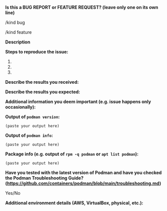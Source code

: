 <!--
---------------------------------------------------
BUG REPORT INFORMATION
---------------------------------------------------
Use the commands below to provide key information from your environment:
You do NOT have to include this information if this is a FEATURE REQUEST

**NOTE** A large number of issues reported against Podman are often found to already be fixed
in more current versions of the project.  Before reporting an issue, please verify the
version you are running with `podman version` and compare it to the latest release
documented on the top of Podman's [README.md](../README.md).  If they differ, please
update your version of Podman to the latest possible and retry your command before creating
an issue.

Also, there is a running list of known issues in the [Podman Troubleshooting Guide](https://github.com/containers/podman/blob/main/troubleshooting.md),
please reference that page before opening a new issue.

If you are filing a bug against `podman build`, please instead file a bug
against Buildah (https://github.com/containers/buildah/issues). Podman build
executes Buildah to perform container builds, and as such the Buildah
maintainers are best equipped to handle these bugs.
-->

**Is this a BUG REPORT or FEATURE REQUEST? (leave only one on its own line)**

/kind bug

/kind feature

**Description**

<!--
Briefly describe the problem you are having in a few paragraphs.
-->

**Steps to reproduce the issue:**

1.

2.

3.

**Describe the results you received:**


**Describe the results you expected:**


**Additional information you deem important (e.g. issue happens only occasionally):**

**Output of `podman version`:**

```
(paste your output here)
```

**Output of `podman info`:**

```
(paste your output here)
```

**Package info (e.g. output of `rpm -q podman` or `apt list podman`):**

```
(paste your output here)
```

**Have you tested with the latest version of Podman and have you checked the Podman Troubleshooting Guide? (https://github.com/containers/podman/blob/main/troubleshooting.md)**


Yes/No

**Additional environment details (AWS, VirtualBox, physical, etc.):**
